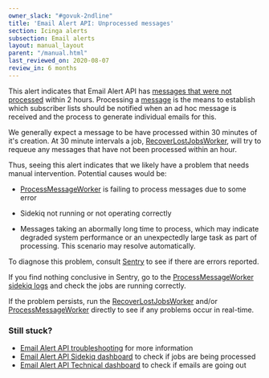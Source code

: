 ```yaml
---
owner_slack: "#govuk-2ndline"
title: 'Email Alert API: Unprocessed messages'
section: Icinga alerts
subsection: Email alerts
layout: manual_layout
parent: "/manual.html"
last_reviewed_on: 2020-08-07
review_in: 6 months
---
```


This alert indicates that Email Alert API has [messages that were not
processed][ProcessMessageWorker] within 2 hours. Processing a
[message][adr-messages] is the means to establish which subscriber lists should
be notified when an ad hoc message is received and the process to generate
individual emails for this.

We generally expect a message to be have processed within 30 minutes of
it's creation. At 30 minute intervals a job, [RecoverLostJobsWorker], will try
to requeue any messages that have not been processed within an hour.

Thus, seeing this alert indicates that we likely have a problem that needs
manual intervention. Potential causes would be:

* [ProcessMessageWorker] is failing to process messages due to some error

* Sidekiq not running or not operating correctly

* Messages taking an abormally long time to process, which may
  indicate degraded system performance or an unexpectedly large task as part of
  processing. This scenario may resolve automatically.

To diagnose this problem, consult [Sentry] to see if there are errors reported.

If you find nothing conclusive in Sentry, go to the [ProcessMessageWorker
sidekiq logs] and check the jobs are running correctly.

If the problem persists, run the [RecoverLostJobsWorker] and/or
[ProcessMessageWorker] directly to see if any problems occur in real-time.

### Still stuck?

* [Email Alert API troubleshooting] for more information
* [Email Alert API Sidekiq dashboard] to check if jobs are being processed
* [Email Alert API Technical dashboard] to check if emails are going out

[adr-messages]: https://github.com/alphagov/email-alert-api/blob/master/docs/arch/adr-004-message-concept.md

[ProcessMessageWorker]: https://github.com/alphagov/email-alert-api/blob/master/app/workers/process_message_worker.rb
[Sentry]: https://sentry.io/organizations/govuk/issues/?project=202220&statsPeriod=6h
[ProcessMessageWorker sidekiq logs]: https://kibana.logit.io/s/2dd89c13-a0ed-4743-9440-825e2e52329e/app/kibana#/discover?_g=(refreshInterval:(display:Off,pause:!f,value:0),time:(from:now-4h,mode:quick,to:now))&_a=(columns:!('@message',host),index:'*-*',interval:auto,query:(query_string:(analyze_wildcard:!t,query:'@type:%20sidekiq%20AND%20application:%20email-alert-api%20AND%20@fields.worker:%20ProcessMessageWorker')),sort:!('@timestamp',desc))
[RecoverLostJobsWorker]: https://github.com/alphagov/email-alert-api/blob/master/app/workers/recover_lost_jobs_worker.rb

[Email Alert API Sidekiq dashboard]: https://grafana.production.govuk.digital/dashboard/file/sidekiq.json?refresh=1m&orgId=1&var-Application=email-alert-api&var-Queues=All&from=now-3h&to=now
[Email Alert API troubleshooting]: /apis/email-alert-api/troubleshooting.html
[Email Alert API Technical dashboard]: https://grafana.production.govuk.digital/dashboard/file/email_alert_api_technical.json?refresh=1m&orgId=1
